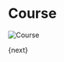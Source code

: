 <!-- add-breadcrumbs -->
# Course

<img class="screenshot" alt="Course" src="/docs/assets/img/schools/setup/course.png">

{next}